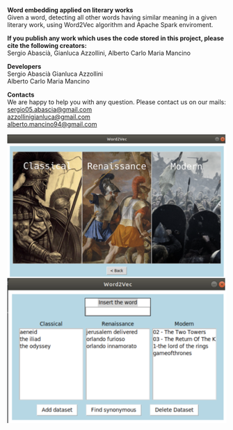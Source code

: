 **Word embedding applied on literary works** <br/> 
Given a word, detecting all other words having similar meaning in a given literary work, using Word2Vec algorithm and Apache Spark enviroment. 

**If you publish any work which uses the code stored in this project, please cite the following creators:** <br/>
Sergio Abascià, Gianluca Azzollini, Alberto Carlo  Maria Mancino

**Developers** <br/>
Sergio Abascià
Gianluca Azzollini  
Alberto Carlo Maria Mancino

**Contacts** <br/>
We are happy to help you with any question. Please contact us on our mails: <br/>
sergio05.abascia@gmail.com <br/>
azzollinigianluca@gmail.com <br/>
alberto.mancino94@gmail.com <br/>

![alt text](https://github.com/azzollinigianluca95/Word-Embedding-applied-on-literary-works/blob/master/screenshot1.png) <br/>
![alt text](https://github.com/azzollinigianluca95/Word-Embedding-applied-on-literary-works/blob/master/screenshot2.png) <br/>
